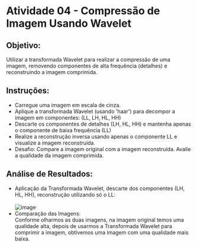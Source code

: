 # Atividade 04 - Compressão de Imagem Usando Wavelet
## Objetivo: 
Utilizar a transformada Wavelet para realizar a compressão de uma imagem, removendo componentes de alta frequência (detalhes) e reconstruindo a imagem comprimida.
## Instruções:
- Carregue uma imagem em escala de cinza.
- Aplique a transformada Wavelet (usando 'haar') para decompor a imagem em componentes: (LL, LH, HL, HH)
- Descarte os componentes de detalhes  (LH, HL, HH) e mantenha apenas o componente de baixa frequência (LL)
- Realize a reconstrução inversa usando apenas o componente LL e visualize a imagem reconstruída.
- Desafio: Compare a imagem original com a imagem reconstruída. Avalie a qualidade da imagem comprimida.
## Análise de Resultados:
- Aplicação da Transformada Wavelet, descarte dos componentes (LH, HL, HH), reconstrução utilizando só o LL: <br><br> ![image](https://github.com/user-attachments/assets/57301ed8-0498-4c7e-add0-b7b1b025b938)
- Comparação das Imagens: <br>
Conforme olharmos as duas imagens, na imagem original temos uma qualidade alta, depois de usarmos a Transformada Wavelet para comprimir a imagem, obtivemos uma imagem com uma qualidade mais baixa.
